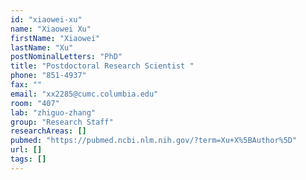 ```yaml
---
id: "xiaowei-xu"
name: "Xiaowei Xu"
firstName: "Xiaowei"
lastName: "Xu"
postNominalLetters: "PhD"
title: "Postdoctoral Research Scientist "
phone: "851-4937"
fax: ""
email: "xx2285@cumc.columbia.edu"
room: "407"
lab: "zhiguo-zhang"
group: "Research Staff"
researchAreas: []
pubmed: "https://pubmed.ncbi.nlm.nih.gov/?term=Xu+X%5BAuthor%5D"
url: []
tags: []
---
```

